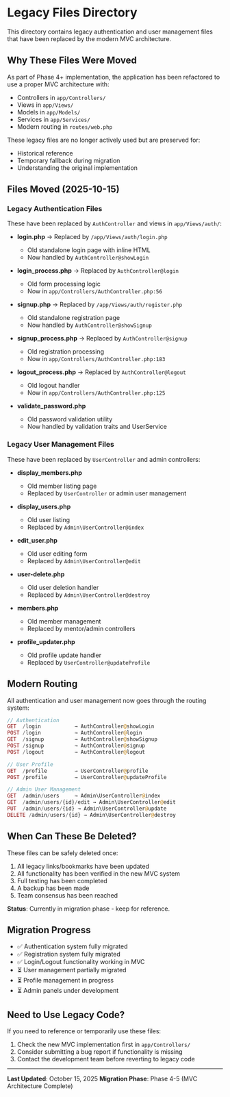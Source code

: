 # Legacy Files Directory

This directory contains legacy authentication and user management files that have been replaced by the modern MVC architecture.

## Why These Files Were Moved

As part of Phase 4+ implementation, the application has been refactored to use a proper MVC architecture with:
- Controllers in `app/Controllers/`
- Views in `app/Views/`
- Models in `app/Models/`
- Services in `app/Services/`
- Modern routing in `routes/web.php`

These legacy files are no longer actively used but are preserved for:
- Historical reference
- Temporary fallback during migration
- Understanding the original implementation

## Files Moved (2025-10-15)

### Legacy Authentication Files
These have been replaced by `AuthController` and views in `app/Views/auth/`:

- **login.php** → Replaced by `/app/Views/auth/login.php`
  - Old standalone login page with inline HTML
  - Now handled by `AuthController@showLogin`

- **login_process.php** → Replaced by `AuthController@login`
  - Old form processing logic
  - Now in `app/Controllers/AuthController.php:56`

- **signup.php** → Replaced by `/app/Views/auth/register.php`
  - Old standalone registration page
  - Now handled by `AuthController@showSignup`

- **signup_process.php** → Replaced by `AuthController@signup`
  - Old registration processing
  - Now in `app/Controllers/AuthController.php:183`

- **logout_process.php** → Replaced by `AuthController@logout`
  - Old logout handler
  - Now in `app/Controllers/AuthController.php:125`

- **validate_password.php**
  - Old password validation utility
  - Now handled by validation traits and UserService

### Legacy User Management Files
These have been replaced by `UserController` and admin controllers:

- **display_members.php**
  - Old member listing page
  - Replaced by `UserController` or admin user management

- **display_users.php**
  - Old user listing
  - Replaced by `Admin\UserController@index`

- **edit_user.php**
  - Old user editing form
  - Replaced by `Admin\UserController@edit`

- **user-delete.php**
  - Old user deletion handler
  - Replaced by `Admin\UserController@destroy`

- **members.php**
  - Old member management
  - Replaced by mentor/admin controllers

- **profile_updater.php**
  - Old profile update handler
  - Replaced by `UserController@updateProfile`

## Modern Routing

All authentication and user management now goes through the routing system:

```php
// Authentication
GET  /login           → AuthController@showLogin
POST /login           → AuthController@login
GET  /signup          → AuthController@showSignup
POST /signup          → AuthController@signup
POST /logout          → AuthController@logout

// User Profile
GET  /profile         → UserController@profile
POST /profile         → UserController@updateProfile

// Admin User Management
GET  /admin/users     → Admin\UserController@index
GET  /admin/users/{id}/edit → Admin\UserController@edit
PUT  /admin/users/{id} → Admin\UserController@update
DELETE /admin/users/{id} → Admin\UserController@destroy
```

## When Can These Be Deleted?

These files can be safely deleted once:
1. All legacy links/bookmarks have been updated
2. All functionality has been verified in the new MVC system
3. Full testing has been completed
4. A backup has been made
5. Team consensus has been reached

**Status**: Currently in migration phase - keep for reference.

## Migration Progress

- ✅ Authentication system fully migrated
- ✅ Registration system fully migrated
- ✅ Login/Logout functionality working in MVC
- ⏳ User management partially migrated
- ⏳ Profile management in progress
- ⏳ Admin panels under development

## Need to Use Legacy Code?

If you need to reference or temporarily use these files:
1. Check the new MVC implementation first in `app/Controllers/`
2. Consider submitting a bug report if functionality is missing
3. Contact the development team before reverting to legacy code

---

**Last Updated**: October 15, 2025
**Migration Phase**: Phase 4-5 (MVC Architecture Complete)
